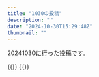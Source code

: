 ```yaml
---
title: "1030の投稿"
description: ""
date: "2024-10-30T15:29:48Z"
thumbnail: ""
---
```

20241030に行った投稿です。
<!--more-->
{{<othersns text="ideco、やるのが正解だろうけど、確定拠出年金を止めるように言う手続きが多分そこまで面倒ではないんだろうけど面倒だからやれてない<br/>NISAで積み立ててる分（余裕のある金額って意味で）そっちに回した方がいいんだろうけど" url="https://qunagi.qunagi.net/notice/AnWJL2QzHUPoCWSHs8" screenname="jme/k.h" date="2024-10-30T04:03:11.000Z">}}
{{<othersns text="無限に甘えたい<br/>から駄目なんだよなあ" url="https://qunagi.qunagi.net/notice/AnVxNnTh9AMPgxdFLs" screenname="jme/k.h" date="2024-10-29T23:57:10.000Z">}}
